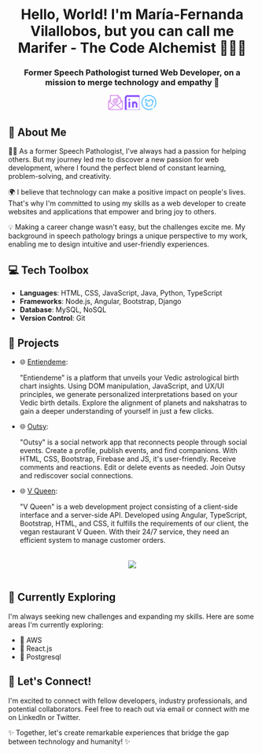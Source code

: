 <div align="center">
<!-- 
  <img src="https://github.com/MariferVL/MariferVL/assets/99364311/a5146221-e12b-479d-a16d-1928c861b6b2" alt="Marifer Profile Image" width="200" height="200">
-->
 

# Hello, World! I'm **María-Fernanda Vilallobos**, but you can call me **Marifer** - **The** **Code** **Alchemist** 👩‍💻✨  
  <h3>Former Speech Pathologist turned Web Developer, on a mission to merge technology and empathy 🚀</h3>
  <p>
    <a href="mailto:ma.fernanda.villalobos@gmail.com"><img src="/Icons/emailTransp.png" alt="Email" width="30"></a>
    <a href="https://www.linkedin.com/in/marifervl/"><img src="/Icons/linkedinTransp.png" alt="LinkedIn" width="30"></a>
    <a href="https://twitter.com/marifer_vl"><img src="/Icons/twitterTransp.png" alt="Twitter" width="30"></a>
  </p>
</div>

## 🌟 About Me

👩‍💻 As a former Speech Pathologist, I've always had a passion for helping others. But my journey led me to discover a new passion for web development, where I found the perfect blend of constant learning, problem-solving, and creativity.

🌍 I believe that technology can make a positive impact on people's lives. That's why I'm committed to using my skills as a web developer to create websites and applications that empower and bring joy to others.

💡 Making a career change wasn't easy, but the challenges excite me. My background in speech pathology brings a unique perspective to my work, enabling me to design intuitive and user-friendly experiences.

## 💻 Tech Toolbox

- **Languages**: HTML, CSS, JavaScript, Java, Python, TypeScript
- **Frameworks**: Node.js, Angular, Bootstrap, Django
- **Database**: MySQL, NoSQL
- **Version Control**: Git

## 🚀 Projects

- 🌐 [Entiendeme](https://github.com/MariferVL/Entiendeme): 

    "Entiendeme" is a platform that unveils your Vedic astrological birth chart insights. Using DOM manipulation, JavaScript, and UX/UI principles, we generate personalized interpretations based on your Vedic birth details. Explore the alignment of planets and nakshatras to gain a deeper understanding of yourself in just a few clicks.
    
- 🌐 [Outsy](https://github.com/MariferVL/Outsy): 

    "Outsy" is a social network app that reconnects people through social events. Create a profile, publish events, and find companions. With HTML, CSS, Bootstrap, Firebase and JS, it's user-friendly. Receive comments and reactions. Edit or delete events as needed. Join Outsy and rediscover social connections.
    
- 🌐 [V Queen](https://github.com/MariferVL/VQueen): 

    "V Queen" is a web development project consisting of a client-side interface and a server-side API. Developed using Angular, TypeScript, Bootstrap, HTML, and CSS, it fulfills the requirements of our client, the vegan restaurant V Queen. With their 24/7 service, they need an efficient system to manage customer orders. 
<br>
<div align="center"><img src="https://github-readme-stats.vercel.app/api?username=MariferVL&show_icons=true&count_private=true&hide_border=true" align="center" /></div>
<br>

## 🌱 Currently Exploring

I'm always seeking new challenges and expanding my skills. Here are some areas I'm currently exploring:

- 🚀 AWS
- 🚀 React.js
- 🚀 Postgresql

## 🤝 Let's Connect!

I'm excited to connect with fellow developers, industry professionals, and potential collaborators. Feel free to reach out via email or connect with me on LinkedIn or Twitter.

✨ Together, let's create remarkable experiences that bridge the gap between technology and humanity! ✨

